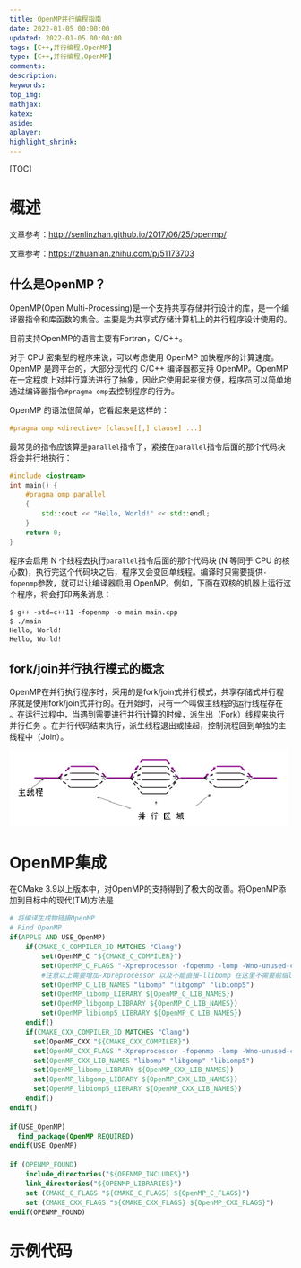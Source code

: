 ```yaml
---
title: OpenMP并行编程指南
date: 2022-01-05 00:00:00
updated: 2022-01-05 00:00:00
tags: [C++,并行编程,OpenMP]
type: [C++,并行编程,OpenMP]
comments: 
description: 
keywords: 
top_img:
mathjax:
katex:
aside:
aplayer:
highlight_shrink:
---
```


[TOC]

# 概述

文章参考：http://senlinzhan.github.io/2017/06/25/openmp/

文章参考：https://zhuanlan.zhihu.com/p/51173703





## 什么是OpenMP？

OpenMP(Open Multi-Processing)是一个支持共享存储并行设计的库，是一个编译器指令和库函数的集合。主要是为共享式存储计算机上的并行程序设计使用的。

目前支持OpenMP的语言主要有Fortran，C/C++。

对于 CPU 密集型的程序来说，可以考虑使用 OpenMP 加快程序的计算速度。OpenMP 是跨平台的，大部分现代的 C/C++ 编译器都支持 OpenMP。OpenMP 在一定程度上对并行算法进行了抽象，因此它使用起来很方便，程序员可以简单地通过编译器指令`#pragma omp`去控制程序的行为。

OpenMP 的语法很简单，它看起来是这样的：

```c++
#pragma omp <directive> [clause[[,] clause] ...]
```

最常见的指令应该算是`parallel`指令了，紧接在`parallel`指令后面的那个代码块将会并行地执行：

```c++
#include <iostream>
int main() {
    #pragma omp parallel
    {
        std::cout << "Hello, World!" << std::endl;
    }
    return 0;
}
```

程序会启用 N 个线程去执行`parallel`指令后面的那个代码块 (N 等同于 CPU 的核心数)，执行完这个代码块之后，程序又会变回单线程。编译时只需要提供`-fopenmp`参数，就可以让编译器启用 OpenMP。例如，下面在双核的机器上运行这个程序，将会打印两条消息：

```
$ g++ -std=c++11 -fopenmp -o main main.cpp
$ ./main
Hello, World!
Hello, World!
```



## fork/join并行执行模式的概念

OpenMP在并行执行程序时，采用的是fork/join式并行模式，共享存储式并行程序就是使用fork/join式并行的。在开始时，只有一个叫做主线程的运行线程存在 。在运行过程中，当遇到需要进行并行计算的时候，派生出（Fork）线程来执行并行任务 。在并行代码结束执行，派生线程退出或挂起，控制流程回到单独的主线程中（Join）。

![执行模型](./images/01.openmp%E5%B9%B6%E8%A1%8C%E7%BC%96%E7%A8%8B%E6%8C%87%E5%8D%97/2019031818593980.jpg)





# OpenMP集成

在CMake 3.9以上版本中，对OpenMP的支持得到了极大的改善。将OpenMP添加到目标中的现代(TM)方法是

```cmake
# 将编译生成物链接OpenMP
# Find OpenMP
if(APPLE AND USE_OpenMP)
    if(CMAKE_C_COMPILER_ID MATCHES "Clang")
        set(OpenMP_C "${CMAKE_C_COMPILER}")
        set(OpenMP_C_FLAGS "-Xpreprocessor -fopenmp -lomp -Wno-unused-command-line-argument")
        #注意以上需要增加-Xpreprocessor 以及不能直接-llibomp 在这里不需要前缀lib只需要-lomp即可，下面相似的地方也是同个道理
        set(OpenMP_C_LIB_NAMES "libomp" "libgomp" "libiomp5")
        set(OpenMP_libomp_LIBRARY ${OpenMP_C_LIB_NAMES})
        set(OpenMP_libgomp_LIBRARY ${OpenMP_C_LIB_NAMES})
        set(OpenMP_libiomp5_LIBRARY ${OpenMP_C_LIB_NAMES})
    endif()
    if(CMAKE_CXX_COMPILER_ID MATCHES "Clang")
      set(OpenMP_CXX "${CMAKE_CXX_COMPILER}")
      set(OpenMP_CXX_FLAGS "-Xpreprocessor -fopenmp -lomp -Wno-unused-command-line-argument")
      set(OpenMP_CXX_LIB_NAMES "libomp" "libgomp" "libiomp5")
      set(OpenMP_libomp_LIBRARY ${OpenMP_CXX_LIB_NAMES})
      set(OpenMP_libgomp_LIBRARY ${OpenMP_CXX_LIB_NAMES})
      set(OpenMP_libiomp5_LIBRARY ${OpenMP_CXX_LIB_NAMES})
    endif()
endif()

if(USE_OpenMP)
  find_package(OpenMP REQUIRED)
endif(USE_OpenMP)

if (OPENMP_FOUND)
    include_directories("${OPENMP_INCLUDES}")
    link_directories("${OPENMP_LIBRARIES}")
    set (CMAKE_C_FLAGS "${CMAKE_C_FLAGS} ${OpenMP_C_FLAGS}")
    set (CMAKE_CXX_FLAGS "${CMAKE_CXX_FLAGS} ${OpenMP_CXX_FLAGS}")
endif(OPENMP_FOUND)
```





# 示例代码

